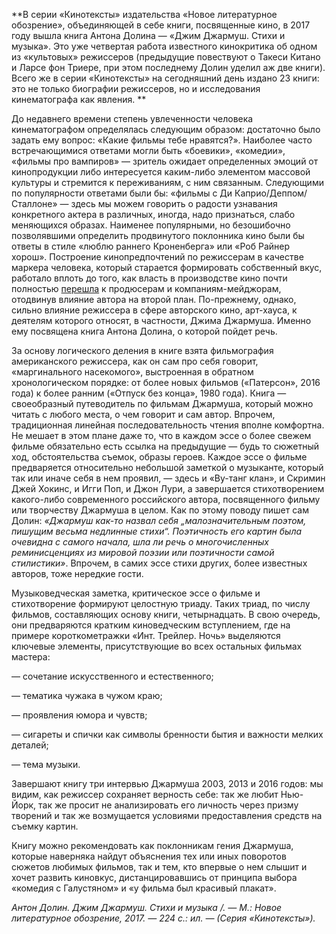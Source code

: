 **В серии «Кинотексты» издательства «Новое литературное обозрение», объединяющей в себе книги, посвященные кино, в 2017 году вышла книга Антона Долина — «Джим Джармуш. Стихи и музыка». Это уже четвертая работа известного кинокритика об одном из «культовых» режиссеров (предыдущие повествуют о Такеси Китано и Ларсе фон Триере, при этом последнему Долин уделил аж две книги). Всего же в серии «Кинотексты» на сегодняшний день издано 23 книги: это не только биографии режиссеров, но и исследования кинематографа как явления. **

До недавнего времени степень увлеченности человека кинематографом определялась следующим образом: достаточно было задать ему вопрос: «Какие фильмы тебе нравятся?». Наиболее часто встречающимися ответами могли быть «боевики», «комедии», «фильмы про вампиров» — зритель ожидает определенных эмоций от кинопродукции либо интересуется каким-либо элементом массовой культуры и стремится к переживаниям, с ним связанным. Следующими по популярности ответами были бы: «фильмы с Ди Каприо/Деппом/Сталлоне» — здесь мы можем говорить о радости узнавания конкретного актера в различных, иногда, надо признаться, слабо меняющихся образах. Наименее популярными, но безошибочно позволявшими определить продвинутого поклонника кино были бы ответы в стиле «люблю раннего Кроненберга» или «Роб Райнер хорош». Построение кинопредпочтений по режиссерам в качестве маркера человека, который старается формировать собственный вкус, работало вплоть до того, как власть в производстве кино почти полностью [перешла](https://discours.io/articles/culture/kino-o-politike-ili-politika-v-kino-problemy-ponimaniya-smysla) к продюсерам и компаниям-мейджорам, отодвинув влияние автора на второй план. По-прежнему, однако, сильно влияние режиссера в сфере авторского кино, арт-хауса, к деятелям которого относят, в частности, Джима Джармуша. Именно ему посвящена книга Антона Долина, о которой пойдет речь. 

За основу логического деления в книге взята фильмография американского режиссера, как он сам про себя говорит, «маргинального насекомого», выстроенная в обратном хронологическом порядке: от более новых фильмов («Патерсон», 2016 года) к более ранним («Отпуск без конца», 1980 года). Книга — своеобразный путеводитель по фильмам Джармуша, который можно читать с любого места, о чем говорит и сам автор. Впрочем, традиционная линейная последовательность чтения вполне комфортна. Не мешает в этом плане даже то, что в каждом эссе о более свежем фильме обязательно есть ссылка на предыдущие — будь то сюжетный ход, обстоятельства съемок, образы героев. Каждое эссе о фильме предваряется относительно небольшой заметкой о музыканте, который так или иначе себя в нем проявил, — здесь и «Ву-танг клан», и Скримин Джей Хокинс, и Игги Поп, и Джон Лури, а завершается стихотворением какого-либо современного российского автора, посвященного фильму или творчеству Джармуша в целом. Как по этому поводу пишет сам Долин: _«Джармуш как-то назвал себя „малозначительным поэтом, пишущим весьма недлинные стихи“. Поэтичность его картин была очевидна с самого начала, шла ли речь о многочисленных реминисценциях из мировой поэзии или поэтичности самой стилистики»_. Впрочем, в самих эссе стихи других, более известных авторов, тоже нередкие гости. 

Музыковедческая заметка, критическое эссе о фильме и стихотворение формируют целостную триаду. Таких триад, по числу фильмов, составляющих основу книги, четырнадцать. В свою очередь, они предваряются кратким киноведческим вступлением, где на примере короткометражки «Инт. Трейлер. Ночь» выделяются ключевые элементы, присутствующие во всех остальных фильмах мастера: 

— сочетание искусственного и естественного;

— тематика чужака в чужом краю;

— проявления юмора и чувств;

— сигареты и спички как символы бренности бытия и важности мелких деталей;

— тема музыки.

Завершают книгу три интервью Джармуша 2003, 2013 и 2016 годов: мы видим, как режиссер сохраняет верность себе: так же любит Нью-Йорк, так же просит не анализировать его личность через призму творений и так же возмущается условиями предоставления средств на съемку картин. 

Книгу можно рекомендовать как поклонникам гения Джармуша, которые наверняка найдут объяснения тех или иных поворотов сюжетов любимых фильмов, так и тем, кто впервые о нем слышит и хочет развить киновкус, дистанцировавшись от принципа выбора «комедия с Галустяном» и «у фильма был красивый плакат». 

_Антон Долин. Джим Джармуш. Стихи и музыка /. — М.: Новое литературное обозрение, 2017. — 224 с.: ил. — (Серия «Кинотексты»)._
